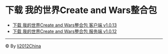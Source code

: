 # 下载 我的世界Create and Wars整合包
 - [下载 我的世界Create and Wars整合包 客户端 v1.0.13](https://li2012china.github.io/CreateAndWars_MC/download/client)
 - [下载 我的世界Create and Wars整合包 服务端 v1.0.12](https://li2012china.github.io/CreateAndWars_MC/download/server)

***
© By [li2012China](https://github.com/li2012China/)
